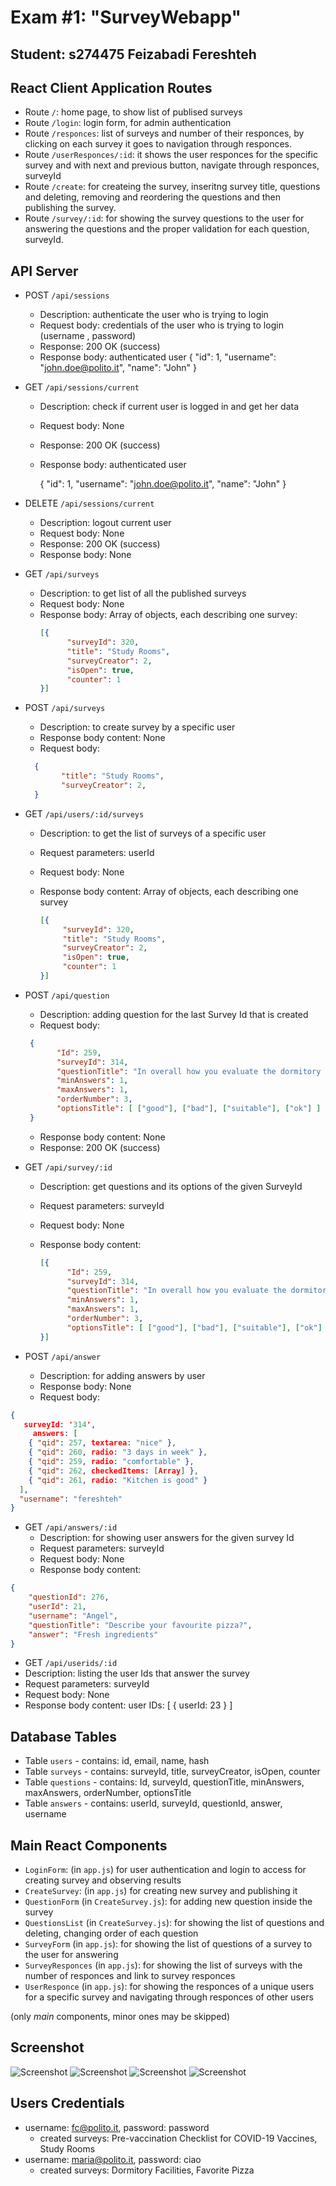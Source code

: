 # Exam #1: "SurveyWebapp"
## Student: s274475 Feizabadi Fereshteh 

## React Client Application Routes

- Route `/`: home page, to show list of publised surveys
- Route `/login`: login form, for admin authentication
- Route `/responces`: list of surveys and number of their responces, by clicking on each survey it goes to navigation through responces. 
- Route `/userResponces/:id`: it shows the user responces for the specific survey and with next and previous button, navigate through responces, surveyId
- Route `/create`: for createing the survey, inseritng survey title, questions and deleting, removing and reordering the questions and then publishing the survey.
- Route `/survey/:id`: for showing the survey questions to the user for answering the questions and the proper validation for each question, surveyId.


## API Server

- POST `/api/sessions`
  - Description: authenticate the user who is trying to login
  - Request body: credentials of the user who is trying to login (username , password)
  - Response: 200 OK (success)
  - Response body: authenticated user 
    {
      "id": 1,
      "username": "john.doe@polito.it", 
      "name": "John"
    }

- GET  `/api/sessions/current`
  - Description: check if current user is logged in and get her data
  - Request body: None
  - Response: 200 OK (success)
  - Response body: authenticated user

    {
        "id": 1,
        "username": "john.doe@polito.it", 
        "name": "John"
    }


- DELETE `/api/sessions/current`
  - Description: logout current user
  - Request body: None
  - Response: 200 OK (success)
  - Response body: None

- GET `/api/surveys`
  - Description: to get list of all the published surveys
  - Request body: None
  - Response body: Array of objects, each describing one survey:
    ``` JSON
    [{
          "surveyId": 320,
          "title": "Study Rooms",
          "surveyCreator": 2,
          "isOpen": true,
          "counter": 1
    }]
    ```

- POST `/api/surveys`
  - Description: to create survey by a specific user 
  - Response body content: None
  - Request body: 

  ``` JSON
    {
          "title": "Study Rooms",
          "surveyCreator": 2,
    }
    ```
 

- GET `/api/users/:id/surveys`
  - Description: to get the list of surveys of a specific user 
  - Request parameters: userId
  - Request body: None
  - Response body content: Array of objects, each describing one survey
    
     ``` JSON
    [{
          "surveyId": 320,
          "title": "Study Rooms",
          "surveyCreator": 2,
          "isOpen": true,
          "counter": 1
    }]
    ```

- POST `/api/question`
  - Description: adding question for the last Survey Id that is created 
  - Request body:
  
   ``` JSON
    {
          "Id": 259,
          "surveyId": 314,
          "questionTitle": "In overall how you evaluate the dormitory ?",
          "minAnswers": 1,
          "maxAnswers": 1,
          "orderNumber": 3,
          "optionsTitle": [ ["good"], ["bad"], ["suitable"], ["ok"] ]
    }
    ```
  - Response body content: None
  - Response: 200 OK (success)

- GET `/api/survey/:id`
  - Description: get questions and its options of the given SurveyId 
  - Request parameters: surveyId
  - Request body: None
  - Response body content: 

    ``` JSON
    [{
          "Id": 259,
          "surveyId": 314,
          "questionTitle": "In overall how you evaluate the dormitory ?",
          "minAnswers": 1,
          "maxAnswers": 1,
          "orderNumber": 3,
          "optionsTitle": [ ["good"], ["bad"], ["suitable"], ["ok"] ]
    }]
    ```

- POST `/api/answer`
  - Description: for adding answers by user
  - Response body: None
  - Request body:

``` JSON
{
   surveyId: '314',
     answers: [
    { "qid": 257, textarea: "nice" },
    { "qid": 260, radio: "3 days in week" },
    { "qid": 259, radio: "comfortable" },
    { "qid": 262, checkedItems: [Array] },
    { "qid": 261, radio: "Kitchen is good" }
  ],
  "username": "fereshteh"
}
```


- GET `/api/answers/:id`
  - Description: for showing user answers for the given survey Id 
  - Request parameters: surveyId
  - Request body: None
  - Response body content: 
  
``` JSON
{
    "questionId": 276,
    "userId": 21,
    "username": "Angel",
    "questionTitle": "Describe your favourite pizza?",
    "answer": "Fresh ingredients"
}
```

  - GET `/api/userids/:id`
  - Description: listing the user Ids that answer the survey
  - Request parameters: surveyId
  - Request body: None
  - Response body content: 
    user IDs: [ { userId: 23 } ]


## Database Tables

- Table `users` - contains: id, email, name, hash
- Table `surveys` - contains: surveyId, title, surveyCreator, isOpen, counter
- Table `questions` - contains: Id, surveyId, questionTitle, minAnswers, maxAnswers, orderNumber, optionsTitle
- Table `answers` - contains: userId, surveyId, questionId, answer, username


## Main React Components

- `LoginForm`: (in `app.js`) for user authentication and login to access for creating survey and observing results
- `CreateSurvey`: (in `app.js`) for creating new survey and publishing it
- `QuestionForm` (in `CreateSurvey.js`): for adding new question inside the survey 
- `QuestionsList` (in `CreateSurvey.js`): for showing the list of questions and deleting, changing order of each question
- `SurveyForm` (in `app.js`): for showing the list of questions of a survey to the user for answering
- `SurveyResponces` (in `app.js`): for showing the list of surveys with the number of responces and link to survey responces
- `UserResponce` (in `app.js`): for showing the responces of a unique users for a specific survey and navigating through responces of other users 


(only _main_ components, minor ones may be skipped)

## Screenshot

![Screenshot](./img/Screenshot1.png)
![Screenshot](./img/Screenshot2.png)
![Screenshot](./img/Screenshot3.png)
![Screenshot](./img/Screenshot4.png)


## Users Credentials

- username: fc@polito.it, password: password
  - created surveys: Pre-vaccination Checklist for COVID-19 Vaccines, Study Rooms   
- username: maria@polito.it, password: ciao
  - created surveys: Dormitory Facilities, Favorite Pizza
